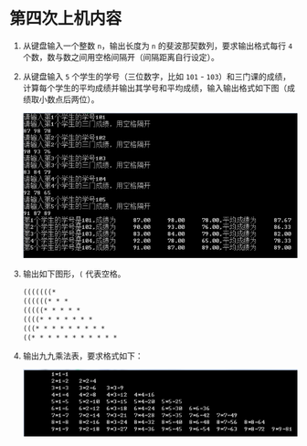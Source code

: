 # 第四次上机内容

1. 从键盘输入一个整数 `n`，输出长度为 `n` 的斐波那契数列，要求输出格式每行 `4` 个数，数与数之间用空格间隔开（间隔距离自行设定）。

2. 从键盘输入 `5` 个学生的学号（三位数字，比如 `101` - `103`）和三门课的成绩，计算每个学生的平均成绩并输出其学号和平均成绩，输入输出格式如下图（成绩取小数点后两位）。

	![score](./score.png)

3. 输出如下图形，`(` 代表空格。

	```
	(((((((*
	((((((* * *
	(((((* * * * *
	((((* * * * * * *
	(((* * * * * * * * *
	((* * * * * * * * * * *
	```

4. 输出九九乘法表，要求格式如下：

	![multiplication](./multiplication.png)
